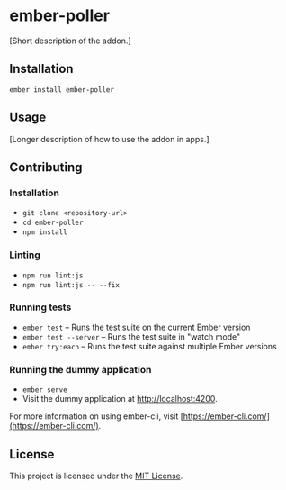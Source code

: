 ember-poller
==============================================================================

[Short description of the addon.]

Installation
------------------------------------------------------------------------------

```
ember install ember-poller
```


Usage
------------------------------------------------------------------------------

[Longer description of how to use the addon in apps.]


Contributing
------------------------------------------------------------------------------

### Installation

* `git clone <repository-url>`
* `cd ember-poller`
* `npm install`

### Linting

* `npm run lint:js`
* `npm run lint:js -- --fix`

### Running tests

* `ember test` – Runs the test suite on the current Ember version
* `ember test --server` – Runs the test suite in "watch mode"
* `ember try:each` – Runs the test suite against multiple Ember versions

### Running the dummy application

* `ember serve`
* Visit the dummy application at [http://localhost:4200](http://localhost:4200).

For more information on using ember-cli, visit [https://ember-cli.com/](https://ember-cli.com/).

License
------------------------------------------------------------------------------

This project is licensed under the [MIT License](LICENSE.md).
